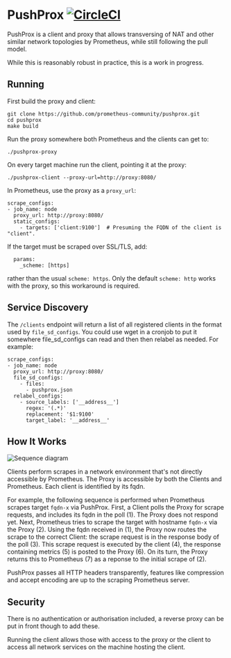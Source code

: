 # PushProx [![CircleCI](https://circleci.com/gh/prometheus-community/PushProx.svg?style=shield)](https://circleci.com/gh/prometheus-community/PushProx)

PushProx is a client and proxy that allows transversing of NAT and other
similar network topologies by Prometheus, while still following the pull model.

While this is reasonably robust in practice, this is a work in progress.

## Running

First build the proxy and client:

```
git clone https://github.com/prometheus-community/pushprox.git
cd pushprox
make build
```

Run the proxy somewhere both Prometheus and the clients can get to:

```
./pushprox-proxy
```

On every target machine run the client, pointing it at the proxy:
```
./pushprox-client --proxy-url=http://proxy:8080/
```

In Prometheus, use the proxy as a `proxy_url`:

```
scrape_configs:
- job_name: node
  proxy_url: http://proxy:8080/
  static_configs:
    - targets: ['client:9100']  # Presuming the FQDN of the client is "client".
```

If the target must be scraped over SSL/TLS, add:
```
  params:
    _scheme: [https]
```
rather than the usual `scheme: https`. Only the default `scheme: http` works with the proxy,
so this workaround is required.

## Service Discovery

The `/clients` endpoint will return a list of all registered clients in the format
used by `file_sd_configs`. You could use wget in a cronjob to put it somewhere
file\_sd\_configs can read and then then relabel as needed. For example:

```
scrape_configs:
- job_name: node
  proxy_url: http://proxy:8080/
  file_sd_configs:
    - files:
      - pushprox.json
  relabel_configs:
    - source_labels: ['__address__']
      regex: '(.*)'
      replacement: '$1:9100'
      target_label: '__address__'
```

## How It Works

![Sequence diagram](./docs/sequence.svg)

Clients perform scrapes in a network environment that's not directly accessible by Prometheus. 
The Proxy is accessible by both the Clients and Prometheus.
Each client is identified by its fqdn.

For example, the following sequence is performed when Prometheus scrapes target `fqdn-x` via PushProx.
First, a Client polls the Proxy for scrape requests, and includes its fqdn in the poll (1). 
The Proxy does not respond yet.
Next, Prometheus tries to scrape the target with hostname `fqdn-x` via the Proxy (2).
Using the fqdn received in (1), the Proxy now routes the scrape to the correct Client: the scrape request is in the response body of the poll (3).
This scrape request is executed by the client (4), the response containing metrics (5) is posted to the Proxy (6). 
On its turn, the Proxy returns this to Prometheus (7) as a reponse to the initial scrape of (2).

PushProx passes all HTTP headers transparently, features like compression and accept encoding are up to the scraping Prometheus server.

## Security

There is no authentication or authorisation included, a reverse proxy can be
put in front though to add these.

Running the client allows those with access to the proxy or the client to access
all network services on the machine hosting the client.
